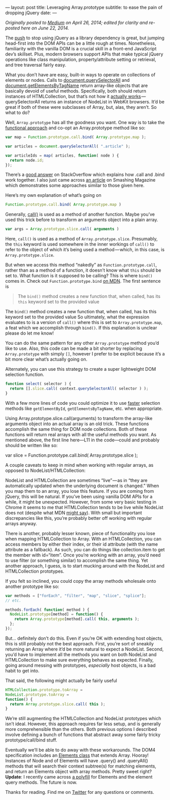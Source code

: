 —
layout: post
title: Leveraging Array.prototype 
subtitle: to ease the pain of dropping jQuery
date:
—

_Originally posted to [Medium](https://medium.com/@nickhbottomley/65a3e88415c5) on April 26, 2014; edited for clarity and re-posted here on June 22, 2014._

The [push](http://youmightnotneedjquery.com/) to stop using jQuery as a library dependency is great, but jumping head-first into the DOM APIs can be a little rough at times. Nonetheless, familiarity with the vanilla DOM is a crucial skill in a front-end JavaScript dev’s skillset. Plus, modern browsers support APIs that make typical jQuery operations like class manipulation, property/attribute setting or retrieval, and tree traversal fairly easy.

What you don’t have are easy, built-in ways to operate on collections of elements or nodes. Calls to [document.querySelectorAll](https://developer.mozilla.org/en-US/docs/Web/API/Document.querySelectorAll) and [document.getElementsByTagName](https://developer.mozilla.org/en-US/docs/Web/API/document.getElementsByTagName) return array-like objects that are basically devoid of useful methods. Specifically, both should return instances of HTMLCollection, but that’s not how it [actually works](https://bugzilla.mozilla.org/show_bug.cgi?id=14869) — querySelectorAll returns an instance of NodeList in WebKit browsers. It’d be great if both of these were subclasses of Array, but, alas, they aren’t. So what to do?

Well, `Array.prototype` has all the goodness you want. One way is to take the [functional approach](https://medium.com/functional-javascript/45a9dca6c64a) and co-opt an Array.prototype method like so:

```javascript
var map = Function.prototype.call.bind( Array.prototype.map );

var articles = document.querySelectorAll( ".article" );

var articleIds = map( articles, function( node ) {
  return node.id;
});
```

There’s a [good answer](http://stackoverflow.com/questions/11121586/how-does-function-prototype-call-bind-work) on StackOverflow which explains how .call and .bind work together. I also just came across [an article](http://www.smashingmagazine.com/2014/01/23/understanding-javascript-function-prototype-bind/) on Smashing Magazine which demonstrates some approaches similar to those given here.

Here’s my own explanation of what’s going on

```javascript
Function.prototype.call.bind( Array.prototype.map )
```

Generally, [call()](https://developer.mozilla.org/en-US/docs/Web/JavaScript/Reference/Global_Objects/Function/call) is used as a method of another function. Maybe you’ve used this trick before to transform an arguments object into a plain array.

```javascript
var args = Array.prototype.slice.call( arguments )
```

Here, `call()` is used as a method of `Array.prototype.slice`. Presumably, the `this` keyword is used somewhere in the inner workings of `call()` to refer to the object of which it’s being used a method — which, in this case, is `Array.prototype.slice`.

But when we access this method “nakedly” as `Function.prototype.call`, rather than as a method of a function, it doesn’t know what `this` should be set to. What function is it supposed to be calling? This is where `bind()` comes in. Check out `Function.prototype.bind` [on MDN](https://developer.mozilla.org/en-US/docs/Web/JavaScript/Reference/Global_Objects/Function/bind). The first sentence is

> The `bind()` method creates a new function that, when called, has its `this` keyword set to the provided value

The `bind()` method creates a new function that, when called, has its this keyword set to the provided value
So ultimately, what the expression evaluates to is a version of `call()` where this is set to `Array.prototype.map`, a feat which we accomplish through `bind()`. If this explanation is unclear please do let me know!

You can do the same pattern for any other `Array.prototype` method you’d like to use. Also, this code can be made a bit shorter by replacing `Array.prototype` with simply `[]`, however I prefer to be explicit because it’s a bit more clear what’s actually going on.

Alternately, you can use this strategy to create a super lightweight DOM selection function.

```javascript
function select( selector ) {
  return [].slice.call( context.querySelectorAll( selector ) );
}
```

With a few more lines of code you could optimize it to use [faster](http://jsperf.com/getelementbyid-vs-queryselector) selection methods like `getElementById`, `getElementsByTagName`, etc. when appropriate.

Using Array.prototype.slice.call(arguments) to transform the array-like arguments object into an actual array is an old trick. These functions accomplish the same thing for DOM node collections. Both of these functions will return real arrays with all the useful methods you want. As mentioned above, the first line here—L11 in the code—could and probably should be written like so:


var slice = Function.prototype.call.bind( Array.prototype.slice );

A couple caveats to keep in mind when working with regular arrays, as opposed to NodeList/HTMLCollection:

NodeList and HTMLCollection are sometimes “live” — as in “they are automatically updated when the underlying document is changed.” When you map them to an array, you lose this feature. If you are coming from jQuery, this will be natural. If you’ve been using vanilla DOM APIs for a while, it might be unexpected. However, from some very basic testing in Chrome it seems to me that HTMLCollection tends to be live while NodeList does not (despite what MDN [might say](https://developer.mozilla.org/en-US/docs/Web/API/NodeList)). With small but important discrepancies like this, you’re probably better off working with regular arrays anyway.

There is another, probably lesser known, piece of functionality you lose when mapping HTMLCollection to Array. With an HTMLCollection, you can access members by either their index, or their id attribute (with the name attribute as a fallback). As such, you can do things like collection.item to get the member with id=“item”. Once you’re working with an array, you’d need to use filter (or something similar) to accomplish the same thing.
Yet another approach, I guess, is to start mucking around with the NodeList and HTMLCollection prototypes. 

If you felt so inclined, you could copy the array methods wholesale onto another prototype like so:

```javascript
var methods = ["forEach", "filter", "map", "slice", "splice"];
// etc.

methods.forEach( function( method ) {
  NodeList.prototype[method] = function() {
    return Array.prototype[method].call( this, arguments );
  };
});
```
But... definitely don’t do this. Even if you’re OK with extending host objects, this is still probably not the best approach. First, you’re sort of sneakily returning an Array where it’d be more natural to expect a NodeList. Second, you’d have to implement all the methods you want on both NodeList and HTMLCollection to make sure everything behaves as expected. Finally, going around messing with prototypes, _especially_ host objects, is a bad habit to get into.

That said, the following might actually be fairly useful

```javascript
HTMLCollection.prototype.toArray =
NodeList.prototype.toArray =
function() {
  return Array.prototype.slice.call( this );
}
```

We’re still augmenting the HTMLCollection and NodeList prototypes which isn’t ideal. However, this approach requires far less setup, and is generally more comprehensible than the others. Both previous options I described involve defining a bunch of functions that abstract away some fairly tricky prototype/call/bind stuff.

Eventually we’ll be able to do away with these workarounds. The DOM4 specification includes an [Elements class](http://www.w3.org/TR/domcore/#collections:-elements) that extends Array. Hooray! Instances of Node and of Elements will have .query() and .queryAll() methods that will search their context subtree(s) for matching elements, and return an Elements object with array methods. Pretty sweet right? **Update**: I recently came across [a polyfill](https://github.com/barberboy/dom-elements) for Elements and the element query methods. The future is now.

Thanks for reading. Find me on [Twitter](https://twitter.com/nickhbottomley) for any questions or comments.